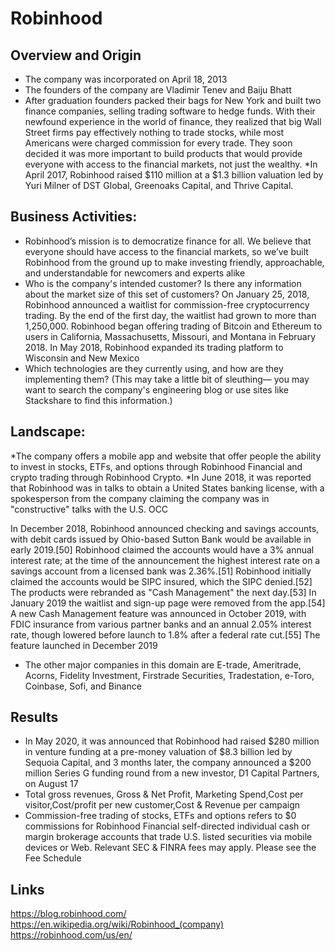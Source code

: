 

# Robinhood
## Overview and Origin
* The company was incorporated on April 18, 2013 
* The founders of the company  are 	Vladimir Tenev and Baiju Bhatt
* After graduation founders packed their bags for New York and built two finance companies, selling trading software to hedge funds. With their newfound experience in the world of finance, they realized that big Wall Street firms pay effectively nothing to trade stocks, while most Americans were charged commission for every trade. They soon decided it was more important to build products that would provide everyone with access to the financial markets, not just the wealthy.
*In April 2017, Robinhood raised $110 million at a $1.3 billion valuation led by Yuri Milner of DST Global, Greenoaks Capital, and Thrive Capital.
## Business Activities:
* Robinhood’s mission is to democratize finance for all. We believe that everyone should have access to the financial markets, so we’ve built Robinhood from the ground up to make investing friendly, approachable, and understandable for newcomers and experts alike
* Who is the company's intended customer?  Is there any information about the market size of this set of customers?
On January 25, 2018, Robinhood announced a waitlist for commission-free cryptocurrency trading. By the end of the first day, the waitlist had grown to more than 1,250,000. Robinhood began offering trading of Bitcoin and Ethereum to users in California, Massachusetts, Missouri, and Montana in February 2018. In May 2018, Robinhood expanded its trading platform to Wisconsin and New Mexico
* Which technologies are they currently using, and how are they implementing them? (This may take a little bit of sleuthing–– you may want to search the company's engineering blog or use sites like Stackshare to find this information.)
## Landscape:
*The company offers a mobile app and website that offer people the ability to invest in stocks, ETFs, and options through Robinhood Financial and crypto trading through Robinhood Crypto.
*In June 2018, it was reported that Robinhood was in talks to obtain a United States banking license, with a spokesperson from the company claiming the company was in "constructive" talks with the U.S. OCC

In December 2018, Robinhood announced checking and savings accounts, with debit cards issued by Ohio-based Sutton Bank would be available in early 2019.[50] Robinhood claimed the accounts would have a 3% annual interest rate; at the time of the announcement the highest interest rate on a savings account from a licensed bank was 2.36%.[51] Robinhood initially claimed the accounts would be SIPC insured, which the SIPC denied.[52] The products were rebranded as "Cash Management" the next day.[53] In January 2019 the waitlist and sign-up page were removed from the app.[54] A new Cash Management feature was announced in October 2019, with FDIC insurance from various partner banks and an annual 2.05% interest rate, though lowered before launch to 1.8% after a federal rate cut.[55] The feature launched in December 2019
* The other major companies in this domain are E-trade, Ameritrade, Acorns, Fidelity Investment, Firstrade Securities, Tradestation, e-Toro, Coinbase, Sofi, and Binance
## Results
* In May 2020, it was announced that Robinhood had raised $280 million in venture funding at a pre-money valuation of $8.3 billion led by Sequoia Capital, and 3 months later, the company announced a $200 million Series G funding round from a new investor, D1 Capital Partners, on August 17
* Total gross revenues, Gross & Net Profit, Marketing Spend,Cost per visitor,Cost/profit per new customer,Cost & Revenue per campaign    
* Commission-free trading of stocks, ETFs and options refers to $0 commissions for Robinhood Financial self-directed individual cash or margin brokerage accounts that trade U.S. listed securities via mobile devices or Web. Relevant SEC & FINRA fees may apply. Please see the Fee Schedule
## Links
https://blog.robinhood.com/
https://en.wikipedia.org/wiki/Robinhood_(company)
https://robinhood.com/us/en/
